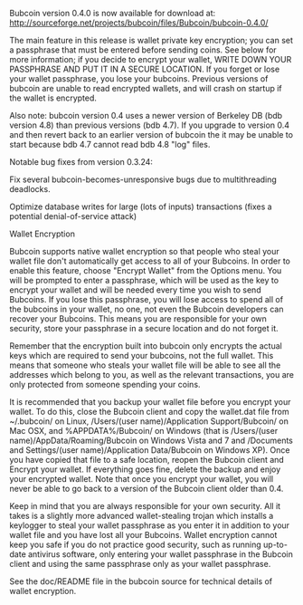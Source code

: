 Bubcoin version 0.4.0 is now available for download at:
http://sourceforge.net/projects/bubcoin/files/Bubcoin/bubcoin-0.4.0/

The main feature in this release is wallet private key encryption;
you can set a passphrase that must be entered before sending coins.
See below for more information; if you decide to encrypt your wallet,
WRITE DOWN YOUR PASSPHRASE AND PUT IT IN A SECURE LOCATION. If you
forget or lose your wallet passphrase, you lose your bubcoins.
Previous versions of bubcoin are unable to read encrypted wallets,
and will crash on startup if the wallet is encrypted.

Also note: bubcoin version 0.4 uses a newer version of Berkeley DB
(bdb version 4.8) than previous versions (bdb 4.7). If you upgrade
to version 0.4 and then revert back to an earlier version of bubcoin
the it may be unable to start because bdb 4.7 cannot read bdb 4.8
"log" files.


Notable bug fixes from version 0.3.24:

Fix several bubcoin-becomes-unresponsive bugs due to multithreading
deadlocks.

Optimize database writes for large (lots of inputs) transactions
(fixes a potential denial-of-service attack)


Wallet Encryption

Bubcoin supports native wallet encryption so that people who steal your
wallet file don't automatically get access to all of your Bubcoins.
In order to enable this feature, choose "Encrypt Wallet" from the
Options menu.  You will be prompted to enter a passphrase, which
will be used as the key to encrypt your wallet and will be needed
every time you wish to send Bubcoins.  If you lose this passphrase,
you will lose access to spend all of the bubcoins in your wallet,
no one, not even the Bubcoin developers can recover your Bubcoins.
This means you are responsible for your own security, store your
passphrase in a secure location and do not forget it.

Remember that the encryption built into bubcoin only encrypts the
actual keys which are required to send your bubcoins, not the full
wallet.  This means that someone who steals your wallet file will
be able to see all the addresses which belong to you, as well as the
relevant transactions, you are only protected from someone spending
your coins.

It is recommended that you backup your wallet file before you
encrypt your wallet.  To do this, close the Bubcoin client and
copy the wallet.dat file from ~/.bubcoin/ on Linux, /Users/(user
name)/Application Support/Bubcoin/ on Mac OSX, and %APPDATA%/Bubcoin/
on Windows (that is /Users/(user name)/AppData/Roaming/Bubcoin on
Windows Vista and 7 and /Documents and Settings/(user name)/Application
Data/Bubcoin on Windows XP).  Once you have copied that file to a
safe location, reopen the Bubcoin client and Encrypt your wallet.
If everything goes fine, delete the backup and enjoy your encrypted
wallet.  Note that once you encrypt your wallet, you will never be
able to go back to a version of the Bubcoin client older than 0.4.

Keep in mind that you are always responsible for your own security.
All it takes is a slightly more advanced wallet-stealing trojan which
installs a keylogger to steal your wallet passphrase as you enter it
in addition to your wallet file and you have lost all your Bubcoins.
Wallet encryption cannot keep you safe if you do not practice
good security, such as running up-to-date antivirus software, only
entering your wallet passphrase in the Bubcoin client and using the
same passphrase only as your wallet passphrase.

See the doc/README file in the bubcoin source for technical details
of wallet encryption.
